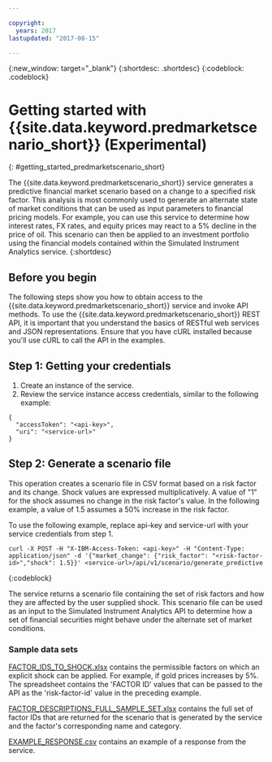 ```yaml
---

copyright:
  years: 2017
lastupdated: "2017-08-15"

---
```

{:new_window: target="_blank"}
{:shortdesc: .shortdesc}
{:codeblock: .codeblock}

# Getting started with {{site.data.keyword.predmarketscenario_short}} (Experimental)
{: #getting_started_predmarketscenario_short}

The {{site.data.keyword.predmarketscenario_short}} service generates a predictive financial market scenario based on a change to a specified risk factor. This analysis is most commonly used to generate an alternate state of market conditions that can be used as input parameters to financial pricing models. For example, you can use this service to determine how interest rates, FX rates, and equity prices may react to a 5% decline in the price of oil. This scenario can then be applied to an investment portfolio using the financial models contained within the Simulated Instrument Analytics service.
{:shortdesc}

## Before you begin
The following steps show you how to obtain access to the {{site.data.keyword.predmarketscenario_short}} service and invoke API methods. To use the {{site.data.keyword.predmarketscenario_short}} REST API, it is important that you understand the basics of RESTful web services and JSON representations.
Ensure that you have cURL installed because you'll use cURL to call the API in the examples.

## Step 1: Getting your credentials

1. Create an instance of the service.
2. Review the service instance access credentials, similar to the following example:
```
{
  "accessToken": "<api-key>",
  "uri": "<service-url>"
}
```

## Step 2: Generate a scenario file

This operation creates a scenario file in CSV format based on a risk factor and its change. Shock values are expressed multiplicatively. A value of "1" for the shock assumes no change in the risk factor's value. In the following example, a value of 1.5 assumes a 50% increase in the risk factor.

To use the following example, replace api-key and service-url with your service credentials from step 1.

```
curl -X POST -H "X-IBM-Access-Token: <api-key>" -H "Content-Type: application/json" -d '{"market_change": {"risk_factor": "<risk-factor-id>","shock": 1.5}}' <service-url>/api/v1/scenario/generate_predictive
```
{:codeblock}

The service returns a scenario file containing the set of risk factors and how they are affected by the user supplied shock. This scenario file can be used as an input to the Simulated Instrument Analytics API to determine how a set of financial securities might behave under the alternate set of market conditions.

[comment]: <> (### Example scenario files)

[comment]: <> ([curve_shifts_sample.csv]http://public.dhe.ibm.com/software/analytics/solutions/en/fintech/curve_shifts_sample.csv is a scenario sample file representing different interest rate curve movements with both parallel and non-parallel shifts.)

[comment]: <> ([stresstests_sample.csv]http://public.dhe.ibm.com/software/analytics/solutions/en/fintech/stresstests_sample.csv is a scenario sample file representing a hypothetical flight to quality, whereby treasury curves fall, swap rates rise, and equities drop 10%.)

### Sample data sets

[FACTOR_IDS_TO_SHOCK.xlsx](http://public.dhe.ibm.com/software/analytics/solutions/en/fintech/FACTOR_IDS_TO_SHOCK.xlsx) contains the permissible factors on which an explicit shock can be applied. For example, if gold prices increases by 5%. The spreadsheet contains the 'FACTOR ID' values that can be passed to the API as the 'risk-factor-id' value in the preceding example.

[FACTOR_DESCRIPTIONS_FULL_SAMPLE_SET.xlsx](http://public.dhe.ibm.com/software/analytics/solutions/en/fintech/FACTOR_DESCRIPTIONS_FULL_SAMPLE_SET.xlsx) contains the full set of factor IDs that are returned for the scenario that is generated by the service and the factor's corresponding name and category.

[EXAMPLE_RESPONSE.csv](http://public.dhe.ibm.com/software/analytics/solutions/en/fintech/EXAMPLE_RESPONSE.csv) contains an example of a response from the service.
